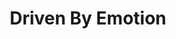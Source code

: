 ---
layout: default
title: Driven By Emotion
thumbnail: /images/thumbnails/driven-by-emotion.jpg
tags : [nodejs, RFID, openFrameworks, Myo]
category: projects
description: 
client: 
 - Infiniti
 - <a href="http://www.cpbgroup.com/">CP+B</a>
role: Technical Director
video_player: https://player.vimeo.com/video/187023351
video_poster: https://i.vimeocdn.com/video/607242220_960x540.jpg?r=pad
links:
 - <a href="http://www.infinitiusa.com/now/news-and-events/2016-pebble-beach-concours">Driven By Emotion</a>
credits:
 - Produced by: <a href="http://www.toolofna.com">Tool of North America</a>
 - Director: <a href="http://www.bentricklebank.com/">Ben Tricklebank</a>
 - Creative Tech Team: <a href="http://mattfelsen.com/">Matt Felsen</a>, <a href="http://kevinsiwoff.com/">Kevin Siwoff</a>, <a href="http://moonmilk.com/">Ranjit Bhatnagar</a>
 - Producers: Chris Kaliszewski, Tara Conlin 
tech:
 - <a href="https://www.amazon.com/Dual-Band-Wireless-AC3100-Gigabit-Router-RT-AC88U/dp/B016EWKQAQ">ASUS Dual-Band Wireless-AC3100 Gigabit Router (RT-AC88U)</a>
 - 13 Mac Minis
 - <a href="http://a.co/3gbcnmW">HP DesignJet T120 ePrinter</a>
 - <a href="https://www.vernier.com/products/accessories/hr-trans/">Polar Transmitter Module</a>
 - iPod 
 - <a href="https://www.amazon.com/gp/product/B019OTRL5Y/ref=oh_aui_search_detailpage?ie=UTF8&psc=1">20mm x 20M 65ft Conductive Cloth Fabric Adhesive Tape LCD Laptop EMI Shielding</a>
 - <a href="http://a.co/4NgEoFk">Tascam US-16x08 USB Audio/MIDI Interface</a>
 - <a href="https://www.amazon.com/gp/product/B0002BBOOS/ref=oh_aui_detailpage_o06_s00?ie=UTF8&psc=1">Audio-Technica PRO 44 Cardioid Condenser Boundary Microphone</a>
 - <a href="https://www.amazon.com/dp/B003JNOGDW/ref=cm_sw_su_dp">GLS Audio 100ft Mic Cable Patch Cords - XLR Male to XLR Female Black Microphone Cables</a>
 - <a href="http://facetracker.net/quote/">FaceTracker software license</a>
 - <a href="http://a.co/3XDahA9">Logitech HD Pro Webcam C920</a>
 - <a href="https://www.atlasrfidstore.com/impinj-speedway-revolution-r420-uhf-rfid-reader-4-port/">IMPINJ SPEEDWAY REVOLUTION R420 UHF RFID READER (4 PORT) (WITH POWER SUPPLY)</a>
 - <a href="https://www.atlasrfidstore.com/mti-mt-263020-trh-a-k-rhcp-outdoor-rfid-antenna-902-928-mhz/">MTI MT-263020/TRH/A/K (RHCP) OUTDOOR RFID ANTENNA (902-928 MHZ)</a>
 - <a href="https://www.atlasrfidstore.com/30-ft-antenna-cable-240-series-rp-tnc-male-to-rp-tnc-male/">30 FT. ANTENNA CABLE (240 SERIES, RP-TNC MALE TO RP-TNC MALE)</a>
 - <a href="https://www.atlasrfidstore.com/omni-id-fit-400p-rfid-tag-pack-of-10/">OMNI-ID FIT 400P RFID TAG - (PACK OF 10)</a>
 - <a href="http://www.newegg.com/Product/Product.aspx?Item=N82E16886978013">Myo Gesture Control Armband</a>
---